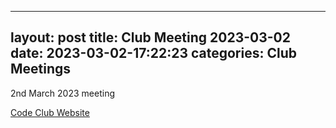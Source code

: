 
---
layout: post
title:  Club Meeting 2023-03-02
date:   2023-03-02-17:22:23
categories: Club Meetings
---
2nd March 2023 meeting

[Code Club Website](https://lichfield-code-club.github.io/)
